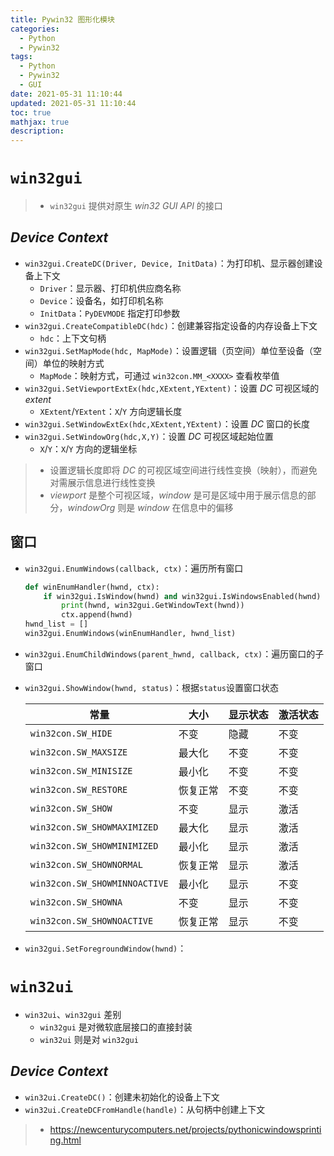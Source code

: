 ```yaml
---
title: Pywin32 图形化模块
categories:
  - Python
  - Pywin32
tags:
  - Python
  - Pywin32
  - GUI
date: 2021-05-31 11:10:44
updated: 2021-05-31 11:10:44
toc: true
mathjax: true
description: 
---
```


#	`win32gui`

> - `win32gui` 提供对原生 *win32 GUI API* 的接口

##	*Device Context*

-	`win32gui.CreateDC(Driver, Device, InitData)`：为打印机、显示器创建设备上下文
	-	`Driver`：显示器、打印机供应商名称
	-	`Device`：设备名，如打印机名称
	-	`InitData`：`PyDEVMODE` 指定打印参数
-	`win32gui.CreateCompatibleDC(hdc)`：创建兼容指定设备的内存设备上下文
	-	`hdc`：上下文句柄
-	`win32gui.SetMapMode(hdc, MapMode)`：设置逻辑（页空间）单位至设备（空间）单位的映射方式
	-	`MapMode`：映射方式，可通过 `win32con.MM_<XXXX>` 查看枚举值
-	`win32gui.SetViewportExtEx(hdc,XExtent,YExtent)`：设置 *DC* 可视区域的 *extent*
	-	`XExtent`/`YExtent`：`X`/`Y` 方向逻辑长度
-	`win32gui.SetWindowExtEx(hdc,XExtent,YExtent)`：设置 *DC* 窗口的长度
-	`win32gui.SetWindowOrg(hdc,X,Y)`：设置 *DC* 可视区域起始位置
	-	`X`/`Y`：`X`/`Y` 方向的逻辑坐标

> - 设置逻辑长度即将 *DC* 的可视区域空间进行线性变换（映射），而避免对需展示信息进行线性变换
> - *viewport* 是整个可视区域，*window* 是可是区域中用于展示信息的部分，*windowOrg* 则是 *window* 在信息中的偏移

##	窗口

-	`win32gui.EnumWindows(callback, ctx)`：遍历所有窗口

	```python
	def winEnumHandler(hwnd, ctx):
		if win32gui.IsWindow(hwnd) and win32gui.IsWindowsEnabled(hwnd) and wind32gui.IsWindowVisible(hwnd):
			print(hwnd, win32gui.GetWindowText(hwnd))
			ctx.append(hwnd)
	hwnd_list = []
	win32gui.EnumWindows(winEnumHandler, hwnd_list)
	```

-	`win32gui.EnumChildWindows(parent_hwnd, callback, ctx)`：遍历窗口的子窗口

-	`win32gui.ShowWindow(hwnd, status)`：根据`status`设置窗口状态

	|常量|大小|显示状态|激活状态|
	|-----|-----|-----|-----|
	|`win32con.SW_HIDE`|不变|隐藏|不变|
	|`win32con.SW_MAXSIZE`|最大化|不变|不变|
	|`win32con.SW_MINISIZE`|最小化|不变|不变|
	|`win32con.SW_RESTORE`|恢复正常|不变|不变|
	|`win32con.SW_SHOW`|不变|显示|激活|
	|`win32con.SW_SHOWMAXIMIZED`|最大化|显示|激活|
	|`win32con.SW_SHOWMINIMIZED`|最小化|显示|激活|
	|`win32con.SW_SHOWNORMAL`|恢复正常|显示|激活|
	|`win32con.SW_SHOWMINNOACTIVE`|最小化|显示|不变|
	|`win32con.SW_SHOWNA`|不变|显示|不变|
	|`win32con.SW_SHOWNOACTIVE`|恢复正常|显示|不变|

-	`win32gui.SetForegroundWindow(hwnd)`：

#	`win32ui`

-	`win32ui`、`win32gui` 差别
	-	`win32gui` 是对微软底层接口的直接封装
	-	`win32ui` 则是对 `win32gui` 

##	*Device Context*

-	`win32ui.CreateDC()`：创建未初始化的设备上下文
-	`win32ui.CreateDCFromHandle(handle)`：从句柄中创建上下文

> - <https://newcenturycomputers.net/projects/pythonicwindowsprinting.html>


